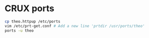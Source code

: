 # CRUX ports

```sh
cp theo.httpup /etc/ports
vim /etc/prt-get.conf # Add a new line 'prtdir /usr/ports/theo'
ports -u theo
```
